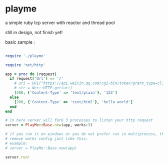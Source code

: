 # playme
a simple ruby tcp server with reactor and thread pool

still in design, not finish yet!

basic sample :

```ruby
  
require './playme'

require 'net/http'

app = proc do |request|
  if request['Url'] == '/'
    # uri = URI("https://api.weixin.qq.com/cgi-bin/token?grant_type=client_credential&appid=APPID&secret=APPSECRET")
    # str = Net::HTTP.get(uri)
    [200, {'Content-Type' => 'text/plain'}, '123']
  else
    [200, {'Content-Type' => 'text/html'}, 'hello world']
  end
end

# in here server will fork 3 processes to listen your http request
server = PlayMe::Base.new(app, works:3)

# if you run it on windows or you do not prefer run in multiprocess, then you able 
# remove works config just like this:
# example: 
# server = PlayMe::Base.new(app)

server.run!
```
